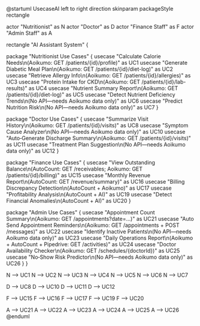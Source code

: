 
@startuml UsecaseAI
left to right direction
skinparam packageStyle rectangle

actor "Nutritionist" as N
actor "Doctor" as D
actor "Finance Staff" as F
actor "Admin Staff" as A

rectangle "AI Assistant System" {

  package "Nutritionist Use Cases" {
    usecase "Calculate Calorie Needs\n(Aoikumo: GET /patients/{id}/profile)" as UC1
    usecase "Generate Diabetic Meal Plan\n(Aoikumo: GET /patients/{id}/diet-log)" as UC2
    usecase "Retrieve Allergy Info\n(Aoikumo: GET /patients/{id}/allergies)" as UC3
    usecase "Protein Intake for CKD\n(Aoikumo: GET /patients/{id}/lab-results)" as UC4
    usecase "Nutrient Summary Report\n(Aoikumo: GET /patients/{id}/diet-log)" as UC5
    usecase "Detect Nutrient Deficiency Trends\n(No API—needs Aoikumo data only)" as UC6
    usecase "Predict Nutrition Risk\n(No API—needs Aoikumo data only)" as UC7
  }

  package "Doctor Use Cases" {
    usecase "Summarize Visit History\n(Aoikumo: GET /patients/{id}/visits)" as UC8
    usecase "Symptom Cause Analyzer\n(No API—needs Aoikumo data only)" as UC10
    usecase "Auto‑Generate Discharge Summary\n(Aoikumo: GET /patients/{id}/visits)" as UC11
    usecase "Treatment Plan Suggestion\n(No API—needs Aoikumo data only)" as UC12
  }

  package "Finance Use Cases" {
    usecase "View Outstanding Balance\n(AutoCount: GET /receivables; Aoikumo: GET /patients/{id}/billing)" as UC15
    usecase "Monthly Revenue Report\n(AutoCount: GET /revenue/summary)" as UC16
    usecase "Billing Discrepancy Detection\n(AutoCount + Aoikumo)" as UC17
    usecase "Profitability Analysis\n(AutoCount + AI)" as UC19
    usecase "Detect Financial Anomalies\n(AutoCount + AI)" as UC20
  }

  package "Admin Use Cases" {
    usecase "Appointment Count Summary\n(Aoikumo: GET /appointments?date=…)" as UC21
    usecase "Auto Send Appointment Reminders\n(Aoikumo: GET /appointments + POST /messages)" as UC22
    usecase "Identify Inactive Patients\n(No API—needs Aoikumo data only)" as UC23
    usecase "Daily Operations Report\n(Aoikumo + AutoCount + Pipedrive: GET /activities)" as UC24
    usecase "Doctor Availability Checker\n(Aoikumo: GET /schedules/{doctorId})" as UC25
    usecase "No‑Show Risk Predictor\n(No API—needs Aoikumo data only)" as UC26
  }
}

N --> UC1
N --> UC2
N --> UC3
N --> UC4
N --> UC5
N --> UC6
N --> UC7

D --> UC8
D --> UC10
D --> UC11
D --> UC12


F --> UC15
F --> UC16
F --> UC17
F --> UC19
F --> UC20

A --> UC21
A --> UC22
A --> UC23
A --> UC24
A --> UC25
A --> UC26
@enduml

